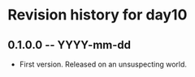 # Revision history for day10

## 0.1.0.0 -- YYYY-mm-dd

* First version. Released on an unsuspecting world.
